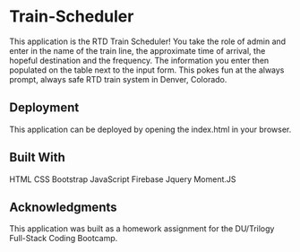 # Train-Scheduler

This application is the RTD Train Scheduler! You take the role of admin and enter in the name of the train line, the approximate time of arrival, the hopeful destination and the frequency. The information you enter then populated on the table next to the input form. This pokes fun at the always prompt, always safe RTD train system in Denver, Colorado.

## Deployment

This application can be deployed by opening the index.html in your browser.

## Built With

HTML 
CSS
Bootstrap
JavaScript
Firebase
Jquery
Moment.JS

## Acknowledgments

This application was built as a homework assignment for the DU/Trilogy Full-Stack Coding Bootcamp.

